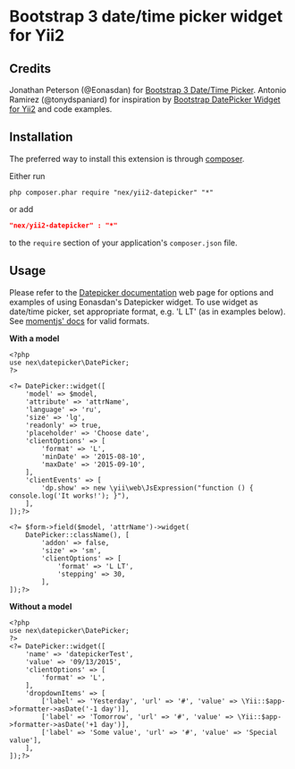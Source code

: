 Bootstrap 3 date/time picker widget for Yii2
============================================

Credits
-------
Jonathan Peterson (@Eonasdan) for [Bootstrap 3 Date/Time Picker](https://github.com/Eonasdan/bootstrap-datetimepicker).
Antonio Ramirez (@tonydspaniard) for inspiration by [Bootstrap DatePicker Widget for Yii2](https://github.com/2amigos/yii2-date-picker-widget) and code examples.

Installation
------------
The preferred way to install this extension is through [composer](http://getcomposer.org/download/).

Either run

```
php composer.phar require "nex/yii2-datepicker" "*"
```

or add

```json
"nex/yii2-datepicker" : "*"
```

to the `require` section of your application's `composer.json` file.

Usage
-----
Please refer to the [Datepicker documentation](http://eonasdan.github.io/bootstrap-datetimepicker/) web page for options and examples of using Eonasdan's Datepicker widget.
To use widget as date/time picker, set appropriate format, e.g. 'L LT' (as in examples below). See [momentjs' docs](http://momentjs.com/docs/#/displaying/format/) for valid formats.

**With a model**

```
<?php
use nex\datepicker\DatePicker;
?>

<?= DatePicker::widget([
    'model' => $model,
    'attribute' => 'attrName',
    'language' => 'ru',
    'size' => 'lg',
    'readonly' => true,
    'placeholder' => 'Choose date',
    'clientOptions' => [
        'format' => 'L',
        'minDate' => '2015-08-10',
        'maxDate' => '2015-09-10',
    ],
    'clientEvents' => [
        'dp.show' => new \yii\web\JsExpression("function () { console.log('It works!'); }"),
    ],
]);?>

<?= $form->field($model, 'attrName')->widget(
    DatePicker::className(), [
        'addon' => false,
        'size' => 'sm',
        'clientOptions' => [
            'format' => 'L LT',
            'stepping' => 30,
        ],
]);?>
```
**Without a model**

```
<?php
use nex\datepicker\DatePicker;
?>
<?= DatePicker::widget([
    'name' => 'datepickerTest',
    'value' => '09/13/2015',
    'clientOptions' => [
        'format' => 'L',
    ],
    'dropdownItems' => [
        ['label' => 'Yesterday', 'url' => '#', 'value' => \Yii::$app->formatter->asDate('-1 day')],
        ['label' => 'Tomorrow', 'url' => '#', 'value' => \Yii::$app->formatter->asDate('+1 day')],
        ['label' => 'Some value', 'url' => '#', 'value' => 'Special value'],
    ],
]);?>
```
